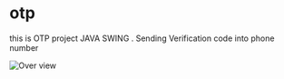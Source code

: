 # otp
this is OTP project JAVA SWING . Sending Verification code into phone number

![Over view](/blob/main/Capture1.PNG?raw=true "Image 1")
